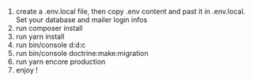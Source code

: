 1) create a .env.local file, then copy .env content and past it in .env.local. Set your database and mailer login infos
2) run composer install
3) run yarn install
4) run bin/console d:d:c
5) run bin/console doctrine:make:migration
6) run yarn encore production
7) enjoy !
